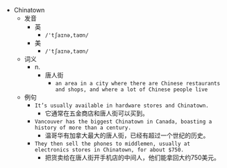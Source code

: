 - Chinatown
  - 发音
    - 英
      - `/'tʃaɪnə,taʊn/`
    - 美
      - `/'tʃaɪnə,taʊn/`
  - 词义
    - n.
      - 唐人街
        - `an area in a city where there are Chinese restaurants and shops, and where a lot of Chinese people live`
  - 例句
    - `It’s usually available in hardware stores and Chinatown.`
      - 它通常在五金商店和唐人街可以买到。
    - `Vancouver has the biggest Chinatown in Canada, boasting a history of more than a century.`
      - 温哥华有加拿大最大的唐人街，已经有超过一个世纪的历史。
    - `They then sell the phones to middlemen, usually at electronics stores in Chinatown, for about $750.`
      - 把货卖给在唐人街开手机店的中间人，他们能拿回大约750美元。

